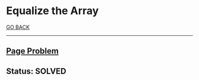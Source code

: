 # Equalize the Array

[GO BACK](../README.md)

___

## [Page Problem](https://www.hackerrank.com/challenges/equality-in-a-array/problem)

## Status: SOLVED
